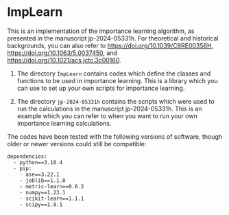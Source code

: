 # ImpLearn

This is an implementation of the importance learning algorithm, as presented in the manuscript jp-2024-05331h. For theoretical and historical backgrounds, you can also refer to https://doi.org/10.1039/C9RE00356H, https://doi.org/10.1063/5.0037450, and https://doi.org/10.1021/acs.jctc.3c00160.

1. The directory `ImpLearn` contains codes which define the classes and functions to be used in importance learning. This is a library which you can use to set up your own scripts for importance learning.

2. The directory `jp-2024-05331h` contains the scripts which were used to run the calculations in the manuscript jp-2024-05331h. This is an example which you can refer to when you want to run your own importance learning calculations.

The codes have been tested with the following versions of software, though older or newer versions could still be compatible:
```
dependencies:
  - python==3.10.4
  - pip:
    - ase==3.22.1
    - joblib==1.1.0
    - metric-learn==0.6.2
    - numpy==1.23.1
    - scikit-learn==1.1.1
    - scipy==1.8.1
```
